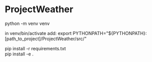 # ProjectWeather
python -m venv venv

in venv/bin/activate add:
export PYTHONPATH="${PYTHONPATH}:[path_to_project]/ProjectWeather/src/"

pip install -r requirements.txt <br />
pip install -e .
